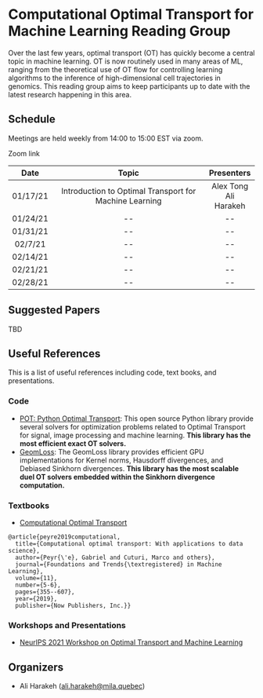 # Computational Optimal Transport for Machine Learning Reading Group
Over the last few years, optimal transport (OT) has quickly become a central topic in machine learning. 
OT is now routinely used in many areas of ML, ranging from the theoretical use of OT flow for controlling learning algorithms 
to the inference of high-dimensional cell trajectories in genomics. This reading group aims to keep participants up 
to date with the latest research happening in this area.

## Schedule
Meetings are held weekly from 14:00 to 15:00 EST via zoom.

Zoom link 

|   Date   |                         Topic                          |         Presenters         |
|:--------:|:------------------------------------------------------:|:--------------------------:|
| 01/17/21 | Introduction to Optimal Transport for Machine Learning | Alex Tong <br/>Ali Harakeh |
| 01/24/21 |                           --                           |             --             |
| 01/31/21 |                           --                           |             --             |
| 02/7/21  |                           --                           |             --             |
| 02/14/21 |                           --                           |             --             |
| 02/21/21 |                           --                           |             --             |
| 02/28/21 |                           --                           |             --             |

## Suggested Papers
TBD

## Useful References
This is a list of useful references including code, text books, and presentations.

### Code
- [POT: Python Optimal Transport](https://pythonot.github.io/): This open source Python library provide several 
   solvers for optimization problems related to Optimal Transport for signal, image processing and machine learning. 
   **This library has the most efficient exact OT solvers.**
- [GeomLoss](https://www.kernel-operations.io/geomloss/): The GeomLoss library provides efficient GPU 
   implementations for Kernel norms, Hausdorff divergences, and Debiased Sinkhorn divergences. **This library has 
   the most scalable duel OT solvers embedded within the Sinkhorn divergence computation.**

### Textbooks
- [Computational Optimal Transport](https://arxiv.org/abs/1803.00567)

```
@article{peyre2019computational,
  title={Computational optimal transport: With applications to data science},
  author={Peyr{\'e}, Gabriel and Cuturi, Marco and others},
  journal={Foundations and Trends{\textregistered} in Machine Learning},
  volume={11},
  number={5-6},
  pages={355--607},
  year={2019},
  publisher={Now Publishers, Inc.}}
```

### Workshops and Presentations
- [NeurIPS 2021 Workshop on Optimal Transport and Machine Learning](https://otml2021.github.io/)

## Organizers
- Ali Harakeh (ali.harakeh@mila.quebec)
